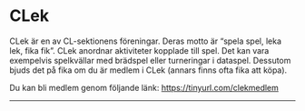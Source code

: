 # CLek

CLek är en av CL-sektionens föreningar. Deras motto är “spela spel, leka lek, fika fik”. CLek anordnar aktiviteter kopplade till spel. Det kan vara exempelvis spelkvällar med brädspel eller turneringar i dataspel. Dessutom bjuds det på fika om du är medlem i CLek (annars finns ofta fika att köpa).

Du kan bli medlem genom följande länk:
https://tinyurl.com/clekmedlem

---

